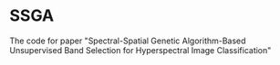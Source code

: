 # SSGA
The code for paper "Spectral-Spatial Genetic Algorithm-Based Unsupervised Band Selection for Hyperspectral Image Classification"
